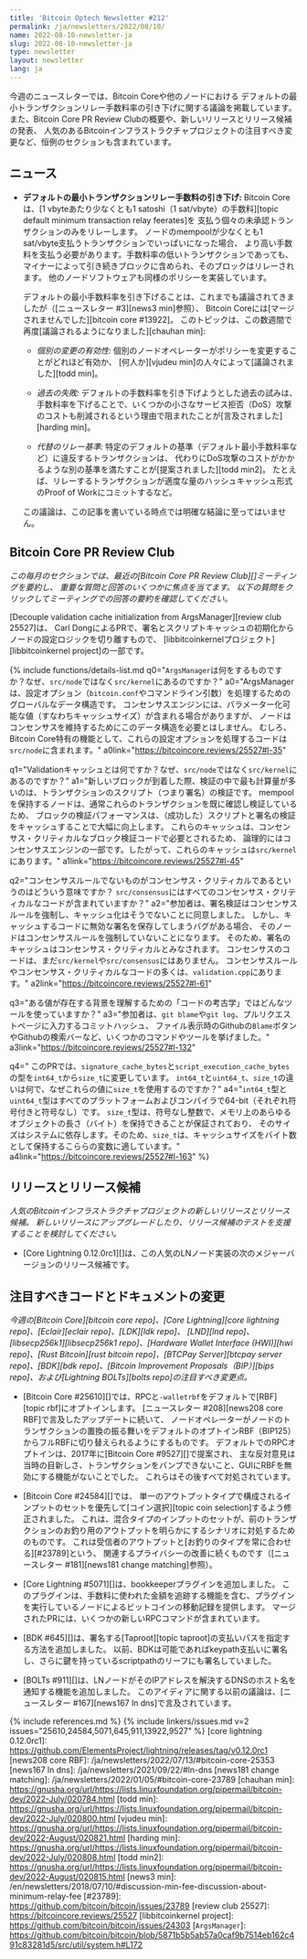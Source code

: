 ```yaml
---
title: 'Bitcoin Optech Newsletter #212'
permalink: /ja/newsletters/2022/08/10/
name: 2022-08-10-newsletter-ja
slug: 2022-08-10-newsletter-ja
type: newsletter
layout: newsletter
lang: ja
---
```

今週のニュースレターでは、Bitcoin Coreや他のノードにおける
デフォルトの最小トランザクションリレー手数料率の引き下げに関する議論を掲載しています。
また、Bitcoin Core PR Review Clubの概要や、新しいリリースとリリース候補の発表、
人気のあるBitcoinインフラストラクチャプロジェクトの注目すべき変更など、恒例のセクションも含まれています。

## ニュース

- **<!--lowering-the-default-minimum-transaction-relay-feerate-->デフォルトの最小トランザクションリレー手数料の引き下げ:**
  Bitcoin Coreは、[1 vbyteあたり少なくとも1 satoshi（1 sat/vbyte）の手数料][topic default minimum transaction relay feerates]を
  支払う個々の未承認トランザクションのみをリレーします。
  ノードのmempoolが少なくとも1 sat/vbyte支払うトランザクションでいっぱいになった場合、
  より高い手数料を支払う必要があります。手数料率の低いトランザクションであっても、
  マイナーによって引き続きブロックに含められ、そのブロックはリレーされます。
  他のノードソフトウェアも同様のポリシーを実装しています。

  デフォルトの最小手数料率を引き下げることは、これまでも議論されてきましたが（[ニュースレター #3][news3 min]参照）、
  Bitcoin Coreには[マージされませんでした][bitcoin core #13922]。
  このトピックは、この数週間で再度[議論されるようになりました][chauhan min]:

  - *<!--individual-change-effectiveness-->個別の変更の有効性:*
    個別のノードオペレーターがポリシーを変更することがどれほど有効か、
    [何人か][vjudeu min]の人々によって[議論されました][todd min]。

  - *<!--past-failures-->過去の失敗:* デフォルトの手数料率を引き下げようとした過去の試みは、
    手数料率を下げることで、いくつかの小さなサービス拒否（DoS）攻撃のコストも削減されるという理由で阻まれたことが[言及されました][harding min]。

  - *<!--alternative-relay-criteria-->代替のリレー基準:*
    特定のデフォルトの基準（デフォルト最小手数料率など）に違反するトランザクションは、
    代わりにDoS攻撃のコストがかかるような別の基準を満たすことが[提案されました][todd min2]。
    たとえば、リレーするトランザクションが適度な量のハッシュキャッシュ形式のProof of Workにコミットするなど。

  この議論は、この記事を書いている時点では明確な結論に至ってはいません。

## Bitcoin Core PR Review Club

*この毎月のセクションでは、最近の[Bitcoin Core PR Review Club][]ミーティングを要約し、
重要な質問と回答のいくつかに焦点を当てます。
以下の質問をクリックしてミーティングでの回答の要約を確認してください。*

[Decouple validation cache initialization from ArgsManager][review club 25527]は、
Carl DongによるPRで、署名とスクリプトキャッシュの初期化からノードの設定ロジックを切り離すもので、
[libbitcoinkernelプロジェクト][libbitcoinkernel project]の一部です。

{% include functions/details-list.md
  q0="<!--what-does-the-argsmanager-do-why-or-why-not-should-it-belong-in-src-kernel-versus-src-node-->`ArgsManager`は何をするものですか？なぜ、`src/node`ではなく`src/kernel`にあるのですか？"
  a0="ArgsManagerは、設定オプション（`bitcoin.conf`やコマンドライン引数）を処理するためのグローバルなデータ構造です。
コンセンサスエンジンには、パラメーター化可能な値（すなわちキャッシュサイズ）が含まれる場合がありますが、
ノードはコンセンサスを維持するためにこのデータ構造を必要とはしません。
むしろ、Bitcoin Core特有の機能として、これらの設定オプションを処理するコードは`src/node`に含まれます。"
  a0link="https://bitcoincore.reviews/25527#l-35"

  q1="<!--what-are-the-validation-caches-why-would-they-belong-in-src-kernel-versus-src-node-->Validationキャッシュとは何ですか？なぜ、`src/node`ではなく`src/kernel`にあるのですか？"
  a1="新しいブロックが到着した際、検証の中で最も計算量が多いのは、トランザクションのスクリプト（つまり署名）の検証です。
mempoolを保持するノードは、通常これらのトランザクションを既に確認し検証しているため、
ブロックの検証パフォーマンスは、（成功した）スクリプトと署名の検証をキャッシュすることで大幅に向上します。
これらのキャッシュは、コンセンサス・クリティカルなブロック検証コードで必要とされるため、
論理的にはコンセンサスエンジンの一部です。したがって、これらのキャッシュは`src/kernel`にあります。"
  a1link="https://bitcoincore.reviews/25527#l-45"

  q2="<!--what-does-it-mean-for-something-to-be-consensus-critical-if-it-isn-t-a-consensus-rule-does-src-consensus-contain-all-the-consensus-critical-code-->コンセンサスルールでないものがコンセンサス・クリティカルであるというのはどういう意味ですか？
`src/consensus`にはすべてのコンセンサス・クリティカルなコードが含まれていますか？"
  a2="参加者は、署名検証はコンセンサスルールを強制し、キャッシュ化はそうでないことに同意しました。
しかし、キャッシュするコードに無効な署名を保存してしまうバグがある場合、
そのノードはコンセンサスルールを強制していないことになります。
そのため、署名のキャッシュはコンセンサス・クリティカルとみなされます。
コンセンサスのコードは、まだ`src/kernel`や`src/consensus`にはありません。
コンセンサスルールやコンセンサス・クリティカルなコードの多くは、`validation.cpp`にあります。"
  a2link="https://bitcoincore.reviews/25527#l-61"

  q3="<!--what-tools-do-you-use-for-code-archeology-to-understand-the-background-of-why-a-value-exists-->ある値が存在する背景を理解するための「コードの考古学」ではどんなツールを使っていますか？"
  a3="参加者は、`git blame`や`git log`、プルリクエストページに入力するコミットハッシュ、
ファイル表示時のGithubの`Blame`ボタンやGithubの検索バーなど、いくつかのコマンドやツールを挙げました。"
  a3link="https://bitcoincore.reviews/25527#l-132"

  q4="<!--this-pr-changes-the-type-of-signature-cache-bytes-and-script-execution-cache-bytes-from-int64-t-to-size-t-what-is-the-difference-between-int64-t-uint64-t-and-size-t-and-why-should-a-size-t-hold-these-values-->
このPRでは、`signature_cache_bytes`と`script_execution_cache_bytes`の型を`int64_t`から`size_t`に変更しています。
`int64_t`と`uint64_t`、`size_t`の違いは何で、なぜこれらの値に`size_t`を使用するのですか？"
  a4="`int64_t`型と`uint64_t`型はすべてのプラットフォームおよびコンパイラで64-bit（それぞれ符号付きと符号なし）です。
`size_t`型は、符号なし整数で、メモリ上のあらゆるオブジェクトの長さ（バイト）を保持できることが保証されており、
そのサイズはシステムに依存します。そのため、`size_t`は、キャッシュサイズをバイト数として保持するこららの変数に適しています。"
  a4link="https://bitcoincore.reviews/25527#l-163"
%}

## リリースとリリース候補

*人気のBitcoinインフラストラクチャプロジェクトの新しいリリースとリリース候補。
新しいリリースにアップグレードしたり、リリース候補のテストを支援することを検討してください。*

- [Core Lightning 0.12.0rc1][]は、この人気のLNノード実装の次のメジャーバージョンのリリース候補です。

## 注目すべきコードとドキュメントの変更

*今週の[Bitcoin Core][bitcoin core repo]、[Core
Lightning][core lightning repo]、[Eclair][eclair repo]、[LDK][ldk repo]、
[LND][lnd repo]、[libsecp256k1][libsecp256k1 repo]、[Hardware Wallet
Interface (HWI)][hwi repo]、[Rust Bitcoin][rust bitcoin repo]、[BTCPay
Server][btcpay server repo]、[BDK][bdk repo]、[Bitcoin Improvement
Proposals（BIP）][bips repo]、および[Lightning BOLTs][bolts repo]の注目すべき変更点。*

- [Bitcoin Core #25610][]では、RPCと`-walletrbf`をデフォルトで[RBF][topic rbf]にオプトインします。
  [ニュースレター #208][news208 core RBF]で言及したアップデートに続いて、
  ノードオペレーターがノードのトランザクションの置換の振る舞いをデフォルトのオプトインRBF（BIP125）からフルRBFに切り替えられるようにするものです。
  デフォルトでのRPCオプトインは、2017年に[Bitcoin Core #9527][]で提案され、
  主な反対意見は当時の目新しさ、トランザクションをバンブできないこと、GUIにRBFを無効にする機能がないことでした。
  これらはその後すべて対処されています。

- [Bitcoin Core #24584][]では、
  単一のアウトプットタイプで構成されるインプットのセットを優先して[コイン選択][topic coin selection]するよう修正されました。
  これは、混合タイプのインプットのセットが、前のトランザクションのお釣り用のアウトプットを明らかにするシナリオに対処するためのものです。
  これは受信者のアウトプットと[お釣りのタイプを常に合わせる][#23789]という、
  関連するプライバシーの改善に続くものです（[ニュースレター #181][news181 change matching]参照）。

- [Core Lightning #5071][]は、bookkeeperプラグインを追加しました。
  このプラグインは、手数料に使われた金額を追跡する機能を含む、プラグインを実行しているノードによるビットコインの移動記録を提供します。
  マージされたPRには、いくつかの新しいRPCコマンドが含まれています。

- [BDK #645][]は、署名する[Taproot][topic taproot]の支払いパスを指定する方法を追加しました。
  以前、BDKは可能であればkeypath支払いに署名し、さらに鍵を持っているscriptpathのリーフにも署名していました。

- [BOLTs #911][]は、LNノードがそのIPアドレスを解決するDNSのホスト名を通知する機能を追加しました。
  このアイディアに関する以前の議論は、[ニュースレター #167][news167 ln dns]で言及されています。

{% include references.md %}
{% include linkers/issues.md v=2 issues="25610,24584,5071,645,911,13922,9527" %}
[core lightning 0.12.0rc1]: https://github.com/ElementsProject/lightning/releases/tag/v0.12.0rc1
[news208 core RBF]: /ja/newsletters/2022/07/13/#bitcoin-core-25353
[news167 ln dns]: /ja/newsletters/2021/09/22/#ln-dns
[news181 change matching]: /ja/newsletters/2022/01/05/#bitcoin-core-23789
[chauhan min]: https://gnusha.org/url/https://lists.linuxfoundation.org/pipermail/bitcoin-dev/2022-July/020784.html
[todd min]: https://gnusha.org/url/https://lists.linuxfoundation.org/pipermail/bitcoin-dev/2022-July/020800.html
[vjudeu min]: https://gnusha.org/url/https://lists.linuxfoundation.org/pipermail/bitcoin-dev/2022-August/020821.html
[harding min]: https://gnusha.org/url/https://lists.linuxfoundation.org/pipermail/bitcoin-dev/2022-July/020808.html
[todd min2]: https://gnusha.org/url/https://lists.linuxfoundation.org/pipermail/bitcoin-dev/2022-August/020815.html
[news3 min]: /en/newsletters/2018/07/10/#discussion-min-fee-discussion-about-minimum-relay-fee
[#23789]: https://github.com/bitcoin/bitcoin/issues/23789
[review club 25527]: https://bitcoincore.reviews/25527
[libbitcoinkernel project]: https://github.com/bitcoin/bitcoin/issues/24303
[`ArgsManager`]: https://github.com/bitcoin/bitcoin/blob/5871b5b5ab57a0caf9b7514eb162c491c83281d5/src/util/system.h#L172
